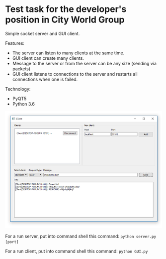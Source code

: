 # Test task for the developer's position in City World Group

Simple socket server and GUI client.

Features:
- The server can listen to many clients at the same time.
- GUI client can create many clients.
- Message to the server or from the server can be any  size (sending via packets)
- GUI client listens to connections to the server and restarts all connections when one is failed.

Technology:
- PyQT5
- Python 3.6

![Screenshot](/doc/Screenshot.png)

For a run server, put into command shell this command:  `python server.py [port]`

For a run client, put into command shell this command:  `python GUI.py`
